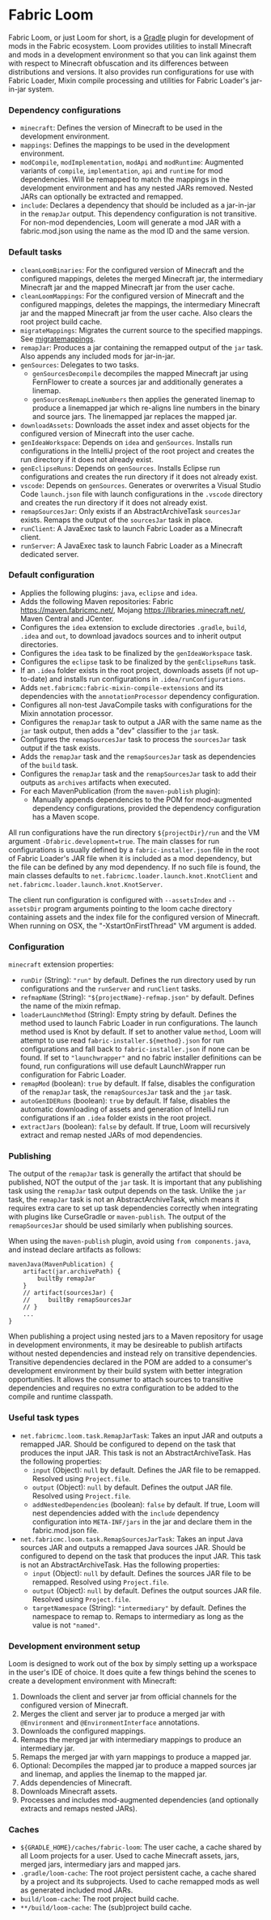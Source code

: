 # Fabric Loom

Fabric Loom, or just Loom for short, is a [Gradle](https://gradle.org/)
plugin for development of mods in the Fabric ecosystem. Loom provides
utilities to install Minecraft and mods in a development environment so
that you can link against them with respect to Minecraft obfuscation and
its differences between distributions and versions. It also provides run
configurations for use with Fabric Loader, Mixin compile processing and
utilities for Fabric Loader's jar-in-jar system.

### Dependency configurations

- `minecraft`: Defines the version of Minecraft to be used in the
  development environment.
- `mappings`: Defines the mappings to be used in the development
  environment.
- `modCompile`, `modImplementation`, `modApi` and `modRuntime`:
  Augmented variants of `compile`, `implementation`, `api` and
  `runtime` for mod dependencies. Will be remapped to match the
  mappings in the development environment and has any nested JARs
  removed. Nested JARs can optionally be extracted and remapped.
- `include`: Declares a dependency that should be included as a
  jar-in-jar in the `remapJar` output. This dependency configuration
  is not transitive. For non-mod dependencies, Loom will generate a
  mod JAR with a fabric.mod.json using the name as the mod ID and the
  same version.

### Default tasks

- `cleanLoomBinaries`: For the configured version of Minecraft and the
  configured mappings, deletes the merged Minecraft jar, the
  intermediary Minecraft jar and the mapped Minecraft jar from the
  user cache.
- `cleanLoomMappings`: For the configured version of Minecraft and the
  configured mappings, deletes the mappings, the intermediary
  Minecraft jar and the mapped Minecraft jar from the user cache. Also
  clears the root project build cache.
- `migrateMappings`: Migrates the current source to the specified
  mappings. See [migratemappings](../tutorial/migratemappings.md).
- `remapJar`: Produces a jar containing the remapped output of the
  `jar` task. Also appends any included mods for jar-in-jar.
- `genSources`: Delegates to two tasks.
  - `genSourcesDecompile` decompiles the mapped Minecraft jar using
    FernFlower to create a sources jar and additionally generates a
    linemap.
  - `genSourcesRemapLineNumbers` then applies the generated linemap
    to produce a linemapped jar which re-aligns line numbers in the
    binary and source jars. The linemapped jar replaces the mapped
    jar.
- `downloadAssets`: Downloads the asset index and asset objects for
  the configured version of Minecraft into the user cache.
- `genIdeaWorkspace`: Depends on `idea` and `genSources`. Installs run
  configurations in the IntelliJ project of the root project and
  creates the run directory if it does not already exist.
- `genEclipseRuns`: Depends on `genSources`. Installs Eclipse run
  configurations and creates the run directory if it does not already
  exist.
- `vscode`: Depends on `genSources`. Generates or overwrites a Visual
  Studio Code `launch.json` file with launch configurations in the
  `.vscode` directory and creates the run directory if it does not
  already exist.
- `remapSourcesJar`: Only exists if an AbstractArchiveTask
  `sourcesJar` exists. Remaps the output of the `sourcesJar` task in
  place.
- `runClient`: A JavaExec task to launch Fabric Loader as a Minecraft
  client.
- `runServer`: A JavaExec task to launch Fabric Loader as a Minecraft
  dedicated server.

### Default configuration

- Applies the following plugins: `java`, `eclipse` and `idea`.
- Adds the following Maven repositories: Fabric
  <https://maven.fabricmc.net/>, Mojang
  <https://libraries.minecraft.net/>, Maven Central and JCenter.
- Configures the `idea` extension to exclude directories `.gradle`,
  `build`, `.idea` and `out`, to download javadocs sources and to
  inherit output directories.
- Configures the `idea` task to be finalized by the `genIdeaWorkspace`
  task.
- Configures the `eclipse` task to be finalized by the
  `genEclipseRuns` task.
- If an `.idea` folder exists in the root project, downloads assets
  (if not up-to-date) and installs run configurations in
  `.idea/runConfigurations`.
- Adds `net.fabricmc:fabric-mixin-compile-extensions` and its
  dependencies with the `annotationProcessor` dependency
  configuration.
- Configures all non-test JavaCompile tasks with configurations for
  the Mixin annotation processor.
- Configures the `remapJar` task to output a JAR with the same name as
  the `jar` task output, then adds a "dev" classifier to the `jar`
  task.
- Configures the `remapSourcesJar` task to process the `sourcesJar`
  task output if the task exists.
- Adds the `remapJar` task and the `remapSourcesJar` task as
  dependencies of the `build` task.
- Configures the `remapJar` task and the `remapSourcesJar` task to add
  their outputs as `archives` artifacts when executed.
- For each MavenPublication (from the `maven-publish` plugin):
  - Manually appends dependencies to the POM for mod-augmented
    dependency configurations, provided the dependency configuration
    has a Maven scope.

All run configurations have the run directory `${projectDir}/run` and
the VM argument `-Dfabric.development=true`. The main classes for run
configurations is usually defined by a `fabric-installer.json` file in
the root of Fabric Loader's JAR file when it is included as a mod
dependency, but the file can be defined by any mod dependency. If no
such file is found, the main classes defaults to
`net.fabricmc.loader.launch.knot.KnotClient` and
`net.fabricmc.loader.launch.knot.KnotServer`.

The client run configuration is configured with `--assetsIndex` and
`--assetsDir` program arguments pointing to the loom cache directory
containing assets and the index file for the configured version of
Minecraft. When running on OSX, the "-XstartOnFirstThread" VM argument
is added.

### Configuration

`minecraft` extension properties:

- `runDir` (String): `"run"` by default. Defines the run directory
  used by run configurations and the `runServer` and `runClient`
  tasks.
- `refmapName` (String): `"${projectName}-refmap.json"` by default.
  Defines the name of the mixin refmap.
- `loaderLaunchMethod` (String): Empty string by default. Defines the
  method used to launch Fabric Loader in run configurations. The
  launch method used is Knot by default. If set to another value
  `method`, Loom will attempt to use read
  `fabric-installer.${method}.json` for run configurations and fall
  back to `fabric-installer.json` if none can be found. If set to
  `"launchwrapper"` and no fabric installer definitions can be found,
  run configurations will use default LaunchWrapper run configuration
  for Fabric Loader.
- `remapMod` (boolean): `true` by default. If false, disables the
  configuration of the `remapJar` task, the `remapSourcesJar` task and
  the `jar` task.
- `autoGenIDERuns` (boolean): `true` by default. If false, disables
  the automatic downloading of assets and generation of IntelliJ run
  configurations if an `.idea` folder exists in the root project.
- `extractJars` (boolean): `false` by default. If true, Loom will
  recursively extract and remap nested JARs of mod dependencies.

### Publishing

The output of the `remapJar` task is generally the artifact that should
be published, NOT the output of the `jar` task. It is important that any
publishing task using the `remapJar` task output depends on the task.
Unlike the `jar` task, the `remapJar` task is not an
AbstractArchiveTask, which means it requires extra care to set up task
dependencies correctly when integrating with plugins like CurseGradle or
`maven-publish`. The output of the `remapSourcesJar` should be used
similarly when publishing sources.

When using the `maven-publish` plugin, avoid using `from
components.java`, and instead declare artifacts as follows:

    mavenJava(MavenPublication) {
        artifact(jar.archivePath) {
            builtBy remapJar
        }
        // artifact(sourcesJar) {
        //     builtBy remapSourcesJar
        // }
        ...
    }

When publishing a project using nested jars to a Maven repository for
usage in development environments, it may be desireable to publish
artifacts without nested dependencies and instead rely on transitive
dependencies. Transitive dependencies declared in the POM are added to a
consumer's development environment by their build system with better
integration opportunities. It allows the consumer to attach sources to
transitive dependencies and requires no extra configuration to be added
to the compile and runtime classpath.

### Useful task types

- `net.fabricmc.loom.task.RemapJarTask`: Takes an input JAR and
  outputs a remapped JAR. Should be configured to depend on the task
  that produces the input JAR. This task is not an
  AbstractArchiveTask. Has the following properties:
  - `input` (Object): `null` by default. Defines the JAR file to be
    remapped. Resolved using `Project.file`.
  - `output` (Object): `null` by default. Defines the output JAR
    file. Resolved using `Project.file`.
  - `addNestedDependencies` (boolean): `false` by default. If true,
    Loom will nest dependencies added with the `include` dependency
    configuration into `META-INF/jars` in the jar and declare them
    in the fabric.mod.json file.
- `net.fabricmc.loom.task.RemapSourcesJarTask`: Takes an input Java
  sources JAR and outputs a remapped Java sources JAR. Should be
  configured to depend on the task that produces the input JAR. This
  task is not an AbstractArchiveTask. Has the following properties:
  - `input` (Object): `null` by default. Defines the sources JAR
    file to be remapped. Resolved using `Project.file`.
  - `output` (Object): `null` by default. Defines the output sources
    JAR file. Resolved using `Project.file`.
  - `targetNamespace` (String): `"intermediary"` by default. Defines
    the namespace to remap to. Remaps to intermediary as long as the
    value is not `"named"`.

### Development environment setup

Loom is designed to work out of the box by simply setting up a workspace
in the user's IDE of choice. It does quite a few things behind the
scenes to create a development environment with Minecraft:

1. Downloads the client and server jar from official channels for the
   configured version of Minecraft.
2. Merges the client and server jar to produce a merged jar with
   `@Environment` and `@EnvironmentInterface` annotations.
3. Downloads the configured mappings.
4. Remaps the merged jar with intermediary mappings to produce an
   intermediary jar.
5. Remaps the merged jar with yarn mappings to produce a mapped jar.
6. Optional: Decompiles the mapped jar to produce a mapped sources jar
   and linemap, and applies the linemap to the mapped jar.
7. Adds dependencies of Minecraft.
8. Downloads Minecraft assets.
9. Processes and includes mod-augmented dependencies (and optionally
   extracts and remaps nested JARs).

### Caches

- `${GRADLE_HOME}/caches/fabric-loom`: The user cache, a cache shared
  by all Loom projects for a user. Used to cache Minecraft assets,
  jars, merged jars, intermediary jars and mapped jars.
- `.gradle/loom-cache`: The root project persistent cache, a cache
  shared by a project and its subprojects. Used to cache remapped mods
  as well as generated included mod JARs.
- `build/loom-cache`: The root project build cache.
- `**/build/loom-cache`: The (sub)project build cache.

